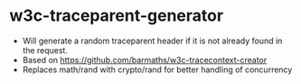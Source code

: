 # w3c-traceparent-generator

* Will generate a random traceparent header if it is not already found in the request.
* Based on https://github.com/barmaths/w3c-tracecontext-creator
* Replaces math/rand with crypto/rand for better handling of concurrency

